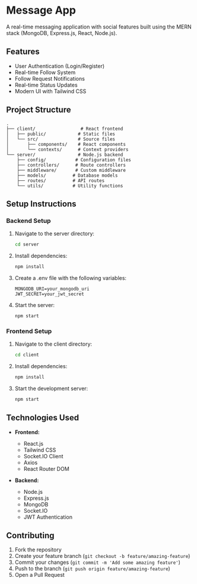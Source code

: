 # Message App

A real-time messaging application with social features built using the MERN stack (MongoDB, Express.js, React, Node.js).

## Features

- User Authentication (Login/Register)
- Real-time Follow System
- Follow Request Notifications
- Real-time Status Updates
- Modern UI with Tailwind CSS

## Project Structure

```
.
├── client/                 # React frontend
│   ├── public/            # Static files
│   └── src/               # Source files
│       ├── components/    # React components
│       └── contexts/      # Context providers
└── server/                # Node.js backend
    ├── config/           # Configuration files
    ├── controllers/      # Route controllers
    ├── middleware/       # Custom middleware
    ├── models/          # Database models
    ├── routes/          # API routes
    └── utils/           # Utility functions
```

## Setup Instructions

### Backend Setup

1. Navigate to the server directory:

   ```bash
   cd server
   ```

2. Install dependencies:

   ```bash
   npm install
   ```

3. Create a .env file with the following variables:

   ```
   MONGODB_URI=your_mongodb_uri
   JWT_SECRET=your_jwt_secret
   ```

4. Start the server:
   ```bash
   npm start
   ```

### Frontend Setup

1. Navigate to the client directory:

   ```bash
   cd client
   ```

2. Install dependencies:

   ```bash
   npm install
   ```

3. Start the development server:
   ```bash
   npm start
   ```

## Technologies Used

- **Frontend:**

  - React.js
  - Tailwind CSS
  - Socket.IO Client
  - Axios
  - React Router DOM

- **Backend:**
  - Node.js
  - Express.js
  - MongoDB
  - Socket.IO
  - JWT Authentication

## Contributing

1. Fork the repository
2. Create your feature branch (`git checkout -b feature/amazing-feature`)
3. Commit your changes (`git commit -m 'Add some amazing feature'`)
4. Push to the branch (`git push origin feature/amazing-feature`)
5. Open a Pull Request
